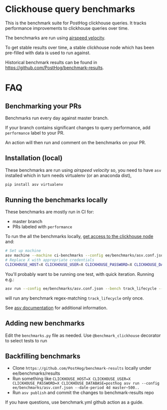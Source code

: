 # Clickhouse query benchmarks

This is the benchmark suite for PostHog clickhouse queries. It tracks performance improvements to clickhouse queries over time.

The benchmarks are run using [airspeed velocity](https://asv.readthedocs.io/).

To get stable results over time, a stable clickhouse node which has been pre-filled with data is used to run against.

Historical benchmark results can be found in https://github.com/PostHog/benchmark-results.

# FAQ

## Benchmarking your PRs

Benchmarks run every day against master branch.

If your branch contains significant changes to query performance, add `performance` label to your PR.

An action will then run and comment on the benchmarks on your PR.

## Installation (local)

These benchmarks are run using _airspeed velocity_ so, you need to have
`asv` installed which in turn needs virtualenv (or an anaconda dist),

```bash
pip install asv virtualenv
```

## Running the benchmarks locally

These benchmarks are mostly run in CI for:

- master branch
- PRs labeled with `performance`

To run the all the benchmarks locally, [get access to the clickhouse node](https://github.com/PostHog/vpc/blob/main/client_values/benchmarking/values.yaml) and:

```bash
# Set up machine
asv machine --machine ci-benchmarks --config ee/benchmarks/asv.conf.json
# Replace X with appropriate credentials
CLICKHOUSE_HOST=X CLICKHOUSE_USER=X CLICKHOUSE_PASSWORD=X CLICKHOUSE_DATABASE=posthog asv run --config ee/benchmarks/asv.conf.json
```

You'll probably want to be running one test, with quick iteration. Running e.g.:

```bash
asv run --config ee/benchmarks/asv.conf.json --bench track_lifecycle --quick
```

will run any benchmark regex-matching `track_lifecycle` only once.

See [asv documentation](https://asv.readthedocs.io/en/stable/commands.html#asv-run) for additional information.

## Adding new benchmarks

Edit the `benchmarks.py` file as needed. Use `@benchmark_clickhouse` decorator to select tests to run

## Backfilling benchmarks

- Clone `https://github.com/PostHog/benchmark-results` locally under ee/benchmarks/results
- Run something like `CLICKHOUSE_HOST=X CLICKHOUSE_USER=X CLICKHOUSE_PASSWORD=X CLICKHOUSE_DATABASE=posthog asv run --config ee/benchmarks/asv.conf.json --date-period 4d master~500..`
- Run `asv publish` and commit the changes to benchmark-results repo

If you have questions, use benchmark.yml github action as a guide.
